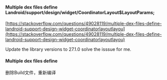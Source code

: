 #### Multiple dex files define Landroid/support/design/widget/CoordinatorLayout$LayoutParams;

[https://stackoverflow.com/questions/49028119/multiple-dex-files-define-landroid-support-design-widget-coordinatorlayoutlayou](https://stackoverflow.com/questions/49028119/multiple-dex-files-define-landroid-support-design-widget-coordinatorlayoutlayou)

Update the library versions to 27.1.0 solve the isssue for me.

#### Multiple dex files define 

删除Build文件，重新编译



